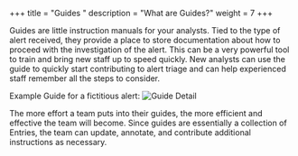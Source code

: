 +++
title = "Guides "
description = "What are Guides?"
weight = 7
+++

Guides are little instruction manuals for your analysts.  Tied to the type of alert received, they provide a place to store documentation about how to proceed with the investigation of the alert.  This can be a very powerful tool to train and bring new staff up to speed quickly.  New analysts can use the guide to quickly start contributing to alert triage and can help experienced staff remember all the steps to consider.

Example Guide for a fictitious alert:
![Guide Detail](/images/GuideDetail.png)

The more effort a team puts into their guides, the more efficient and effective the team will become.  Since guides are essentially a collection of Entries, the team can update, annotate, and contribute additional instructions as necessary.
